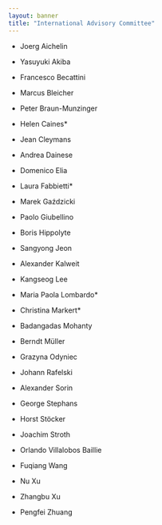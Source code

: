 ```yaml
---
layout: banner
title: "International Advisory Committee"
---
```


* Joerg Aichelin

* Yasuyuki Akiba

* Francesco Becattini

* Marcus Bleicher

* Peter Braun-Munzinger

* Helen Caines*

* Jean Cleymans

* Andrea Dainese

* Domenico Elia

* Laura Fabbietti*

* Marek Gaździcki

* Paolo Giubellino

* Boris Hippolyte

* Sangyong Jeon

* Alexander Kalweit

* Kangseog Lee

* Maria Paola Lombardo*

* Christina Markert*

* Badangadas Mohanty

* Berndt Müller

* Grazyna Odyniec

* Johann Rafelski

* Alexander Sorin

* George Stephans

* Horst Stöcker

* Joachim Stroth

* Orlando Villalobos Baillie

* Fuqiang Wang

* Nu Xu

* Zhangbu Xu

* Pengfei Zhuang